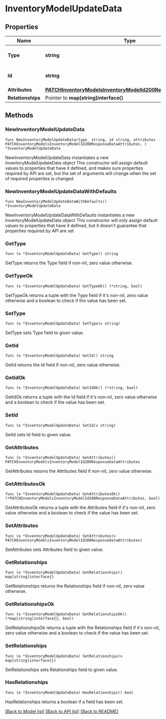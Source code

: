 # InventoryModelUpdateData

## Properties

Name | Type | Description | Notes
------------ | ------------- | ------------- | -------------
**Type** | **string** | The resource&#39;s type | [default to "inventory_models"]
**Id** | **string** | The resource&#39;s id | 
**Attributes** | [**PATCHInventoryModelsInventoryModelId200ResponseDataAttributes**](PATCHInventoryModelsInventoryModelId200ResponseDataAttributes.md) |  | 
**Relationships** | Pointer to **map[string]interface{}** |  | [optional] 

## Methods

### NewInventoryModelUpdateData

`func NewInventoryModelUpdateData(type_ string, id string, attributes PATCHInventoryModelsInventoryModelId200ResponseDataAttributes, ) *InventoryModelUpdateData`

NewInventoryModelUpdateData instantiates a new InventoryModelUpdateData object
This constructor will assign default values to properties that have it defined,
and makes sure properties required by API are set, but the set of arguments
will change when the set of required properties is changed

### NewInventoryModelUpdateDataWithDefaults

`func NewInventoryModelUpdateDataWithDefaults() *InventoryModelUpdateData`

NewInventoryModelUpdateDataWithDefaults instantiates a new InventoryModelUpdateData object
This constructor will only assign default values to properties that have it defined,
but it doesn't guarantee that properties required by API are set

### GetType

`func (o *InventoryModelUpdateData) GetType() string`

GetType returns the Type field if non-nil, zero value otherwise.

### GetTypeOk

`func (o *InventoryModelUpdateData) GetTypeOk() (*string, bool)`

GetTypeOk returns a tuple with the Type field if it's non-nil, zero value otherwise
and a boolean to check if the value has been set.

### SetType

`func (o *InventoryModelUpdateData) SetType(v string)`

SetType sets Type field to given value.


### GetId

`func (o *InventoryModelUpdateData) GetId() string`

GetId returns the Id field if non-nil, zero value otherwise.

### GetIdOk

`func (o *InventoryModelUpdateData) GetIdOk() (*string, bool)`

GetIdOk returns a tuple with the Id field if it's non-nil, zero value otherwise
and a boolean to check if the value has been set.

### SetId

`func (o *InventoryModelUpdateData) SetId(v string)`

SetId sets Id field to given value.


### GetAttributes

`func (o *InventoryModelUpdateData) GetAttributes() PATCHInventoryModelsInventoryModelId200ResponseDataAttributes`

GetAttributes returns the Attributes field if non-nil, zero value otherwise.

### GetAttributesOk

`func (o *InventoryModelUpdateData) GetAttributesOk() (*PATCHInventoryModelsInventoryModelId200ResponseDataAttributes, bool)`

GetAttributesOk returns a tuple with the Attributes field if it's non-nil, zero value otherwise
and a boolean to check if the value has been set.

### SetAttributes

`func (o *InventoryModelUpdateData) SetAttributes(v PATCHInventoryModelsInventoryModelId200ResponseDataAttributes)`

SetAttributes sets Attributes field to given value.


### GetRelationships

`func (o *InventoryModelUpdateData) GetRelationships() map[string]interface{}`

GetRelationships returns the Relationships field if non-nil, zero value otherwise.

### GetRelationshipsOk

`func (o *InventoryModelUpdateData) GetRelationshipsOk() (*map[string]interface{}, bool)`

GetRelationshipsOk returns a tuple with the Relationships field if it's non-nil, zero value otherwise
and a boolean to check if the value has been set.

### SetRelationships

`func (o *InventoryModelUpdateData) SetRelationships(v map[string]interface{})`

SetRelationships sets Relationships field to given value.

### HasRelationships

`func (o *InventoryModelUpdateData) HasRelationships() bool`

HasRelationships returns a boolean if a field has been set.


[[Back to Model list]](../README.md#documentation-for-models) [[Back to API list]](../README.md#documentation-for-api-endpoints) [[Back to README]](../README.md)


